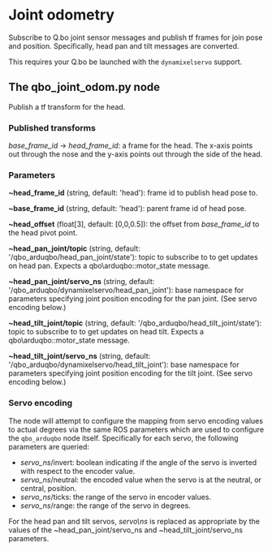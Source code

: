 # Joint odometry

Subscribe to Q.bo joint sensor messages and publish tf frames for join pose and
position. Specifically, head pan and tilt messages are converted.

This requires your Q.bo be launched with the ``dynamixelservo`` support.

## The qbo\_joint\_odom.py node
Publish a tf transform for the head.

### Published transforms

*base_frame_id* → *head_frame_id*: a frame for the head. The x-axis points out
through the nose and the y-axis points out through the side of the head.

### Parameters

**~head\_frame\_id** (string, default: 'head'): frame id to publish head pose to.

**~base\_frame\_id** (string, default: 'head'): parent frame id of head pose.

**~head\_offset** (float[3], default: [0,0,0.5]): the offset from
*base_frame_id* to the head pivot point.

**~head\_pan\_joint/topic** (string, default:
'/qbo_arduqbo/head\_pan\_joint/state'): topic to subscribe to to get updates on
head pan. Expects a qbo\arduqbo::motor\_state message.

**~head\_pan\_joint/servo\_ns** (string, default:
'/qbo_arduqbo/dynamixelservo/head\_pan\_joint'): base namespace for parameters
specifying joint position encoding for the pan joint. (See servo encoding below.)

**~head\_tilt\_joint/topic** (string, default:
'/qbo_arduqbo/head\_tilt\_joint/state'): topic to subscribe to to get updates on
head tilt. Expects a qbo\arduqbo::motor\_state message.

**~head\_tilt\_joint/servo\_ns** (string, default:
'/qbo_arduqbo/dynamixelservo/head\_tilt\_joint'): base namespace for parameters
specifying joint position encoding for the tilt joint. (See servo encoding below.)

### Servo encoding

The node will attempt to configure the mapping from servo encoding values to
actual degrees via the same ROS parameters which are used to configure the
``qbo_arduqbo`` node itself. Specifically for each servo, the following
parameters are queried:

- *servo\_ns*/invert: boolean indicating if the angle of the servo is inverted
  with respect to the encoder value.
- *servo\_ns*/neutral: the encoded value when the servo is at the neutral, or
  central, position.
- *servo\_ns*/ticks: the range of the servo in encoder values.
- *servo\_ns*/range: the range of the servo in degrees.

For the head pan and tilt servos, *servo\ns* is replaced as appropriate by the
values of the ~head\_pan\_joint/servo\_ns and ~head\_tilt\_joint/servo\_ns
parameters.

